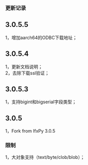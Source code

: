 ### 更新记录  
3.0.5.5
----
1，增加aarch64的ODBC下载地址；

3.0.5.4  
----  
1，更新文档说明；  
2，去除下载ssl验证；  

3.0.5.3  
----  
1，支持bigint和bigserial字段类型；  

3.0.5  
----  
1，Fork from IfxPy 3.0.5  

### 限制  
1，大对象支持（text/byte/clob/blob）；  


